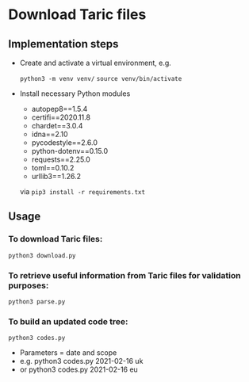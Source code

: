 # Download Taric files

## Implementation steps

- Create and activate a virtual environment, e.g.

  `python3 -m venv venv/`
  `source venv/bin/activate`

- Install necessary Python modules 

  - autopep8==1.5.4
  - certifi==2020.11.8
  - chardet==3.0.4
  - idna==2.10
  - pycodestyle==2.6.0
  - python-dotenv==0.15.0
  - requests==2.25.0
  - toml==0.10.2
  - urllib3==1.26.2

  via `pip3 install -r requirements.txt`


## Usage

### To download Taric files:
`python3 download.py`

### To retrieve useful information from Taric files for validation purposes:
`python3 parse.py`

### To build an updated code tree:
`python3 codes.py`
- Parameters = date and scope
- e.g. python3 codes.py 2021-02-16 uk
- or   python3 codes.py 2021-02-16 eu
